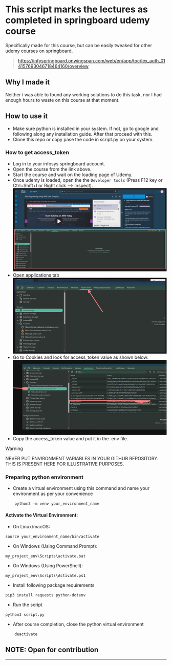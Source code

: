 # This script marks the lectures as completed in springboard udemy course

Specifically made for this course, but can be easily tweaked for other udemy courses on springboard.

> https://infyspringboard.onwingspan.com/web/en/app/toc/lex_auth_014157693046718464160/overview

## Why I made it

Neither i was able to found any working solutions to do this task, nor I had enough hours to waste on this course at that moment.

## How to use it

- Make sure python is installed in your system. If not, go to google and following along any installation guide. After that proceed with this.
- Clone this repo or copy pase the code in script.py on your system.

### How to get access_token

- Log in to your infosys springboard account.
- Open the course from the link above.
- Start the course and wait on the loading page of Udemy.
- Once udemy is loaded, open the the `Developer tools` (Press F12 key or Ctrl+Shift+I or Right click --> Inspect).![alt text](assets/image-1.png)
- Open applications tab![alt text](assets/image-2.png)
- Go to Cookies and look for access_token value as shown below:![alt text](assets/image-3.png)
- Copy the access_token value and put it in the .env file.

> [!WARNING]
> NEVER PUT ENVIRONMENT VARIABLES IN YOUR GITHUB REPOSITORY. THIS IS PRESENT HERE FOR ILLUSTRATIVE PURPOSES.

### Preparing python environment

- Create a virtual environment using this command and name your environment as per your convenience

```console
    python3 -m venv your_environment_name
```

#### Activate the Virtual Environment:

- On Linux/macOS:

```console
source your_environment_name/bin/activate
```

- On Windows (Using Command Prompt):

```console
my_project_env\Scripts\activate.bat
```

- On Windows (Using PowerShell):

```console
my_project_env\Scripts\Activate.ps1
```

- Install following package requirements

```console
pip3 install requests python-dotenv
```

- Run the script

```console
python3 script.py
```

- After course completion, close the python virtual environment

```console
    deactivate
```

## NOTE: Open for contribution

---
